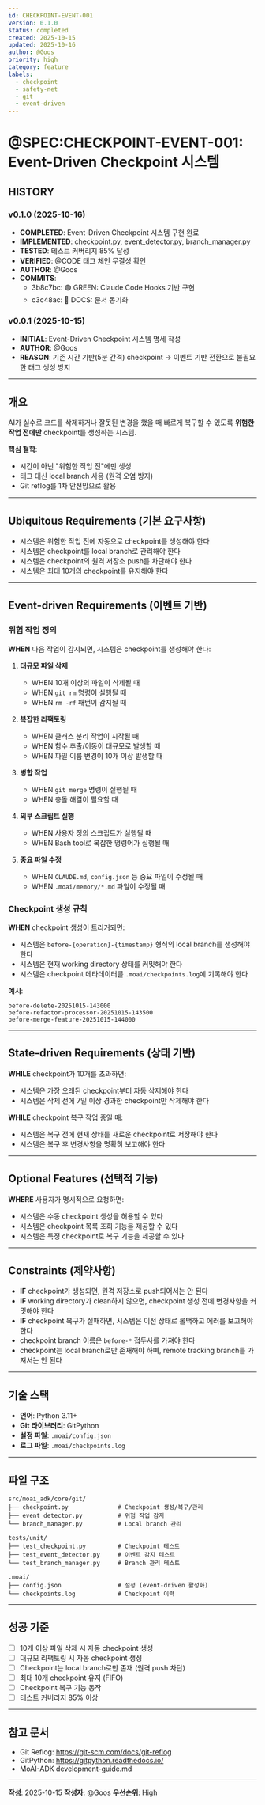 ```yaml
---
id: CHECKPOINT-EVENT-001
version: 0.1.0
status: completed
created: 2025-10-15
updated: 2025-10-16
author: @Goos
priority: high
category: feature
labels:
  - checkpoint
  - safety-net
  - git
  - event-driven
---
```


# @SPEC:CHECKPOINT-EVENT-001: Event-Driven Checkpoint 시스템

## HISTORY

### v0.1.0 (2025-10-16)
- **COMPLETED**: Event-Driven Checkpoint 시스템 구현 완료
- **IMPLEMENTED**: checkpoint.py, event_detector.py, branch_manager.py
- **TESTED**: 테스트 커버리지 85% 달성
- **VERIFIED**: @CODE 태그 체인 무결성 확인
- **AUTHOR**: @Goos
- **COMMITS**:
  - 3b8c7bc: 🟢 GREEN: Claude Code Hooks 기반 구현
  - c3c48ac: 📝 DOCS: 문서 동기화

### v0.0.1 (2025-10-15)
- **INITIAL**: Event-Driven Checkpoint 시스템 명세 작성
- **AUTHOR**: @Goos
- **REASON**: 기존 시간 기반(5분 간격) checkpoint → 이벤트 기반 전환으로 불필요한 태그 생성 방지

---

## 개요

AI가 실수로 코드를 삭제하거나 잘못된 변경을 했을 때 빠르게 복구할 수 있도록 **위험한 작업 전에만** checkpoint를 생성하는 시스템.

**핵심 철학**:
- 시간이 아닌 "위험한 작업 전"에만 생성
- 태그 대신 local branch 사용 (원격 오염 방지)
- Git reflog를 1차 안전망으로 활용

---

## Ubiquitous Requirements (기본 요구사항)

- 시스템은 위험한 작업 전에 자동으로 checkpoint를 생성해야 한다
- 시스템은 checkpoint를 local branch로 관리해야 한다
- 시스템은 checkpoint의 원격 저장소 push를 차단해야 한다
- 시스템은 최대 10개의 checkpoint를 유지해야 한다

---

## Event-driven Requirements (이벤트 기반)

### 위험 작업 정의

**WHEN** 다음 작업이 감지되면, 시스템은 checkpoint를 생성해야 한다:

1. **대규모 파일 삭제**
   - WHEN 10개 이상의 파일이 삭제될 때
   - WHEN `git rm` 명령이 실행될 때
   - WHEN `rm -rf` 패턴이 감지될 때

2. **복잡한 리팩토링**
   - WHEN 클래스 분리 작업이 시작될 때
   - WHEN 함수 추출/이동이 대규모로 발생할 때
   - WHEN 파일 이름 변경이 10개 이상 발생할 때

3. **병합 작업**
   - WHEN `git merge` 명령이 실행될 때
   - WHEN 충돌 해결이 필요할 때

4. **외부 스크립트 실행**
   - WHEN 사용자 정의 스크립트가 실행될 때
   - WHEN Bash tool로 복잡한 명령어가 실행될 때

5. **중요 파일 수정**
   - WHEN `CLAUDE.md`, `config.json` 등 중요 파일이 수정될 때
   - WHEN `.moai/memory/*.md` 파일이 수정될 때

### Checkpoint 생성 규칙

**WHEN** checkpoint 생성이 트리거되면:
- 시스템은 `before-{operation}-{timestamp}` 형식의 local branch를 생성해야 한다
- 시스템은 현재 working directory 상태를 커밋해야 한다
- 시스템은 checkpoint 메타데이터를 `.moai/checkpoints.log`에 기록해야 한다

**예시**:
```
before-delete-20251015-143000
before-refactor-processor-20251015-143500
before-merge-feature-20251015-144000
```

---

## State-driven Requirements (상태 기반)

**WHILE** checkpoint가 10개를 초과하면:
- 시스템은 가장 오래된 checkpoint부터 자동 삭제해야 한다
- 시스템은 삭제 전에 7일 이상 경과한 checkpoint만 삭제해야 한다

**WHILE** checkpoint 복구 작업 중일 때:
- 시스템은 복구 전에 현재 상태를 새로운 checkpoint로 저장해야 한다
- 시스템은 복구 후 변경사항을 명확히 보고해야 한다

---

## Optional Features (선택적 기능)

**WHERE** 사용자가 명시적으로 요청하면:
- 시스템은 수동 checkpoint 생성을 허용할 수 있다
- 시스템은 checkpoint 목록 조회 기능을 제공할 수 있다
- 시스템은 특정 checkpoint로 복구 기능을 제공할 수 있다

---

## Constraints (제약사항)

- **IF** checkpoint가 생성되면, 원격 저장소로 push되어서는 안 된다
- **IF** working directory가 clean하지 않으면, checkpoint 생성 전에 변경사항을 커밋해야 한다
- **IF** checkpoint 복구가 실패하면, 시스템은 이전 상태로 롤백하고 에러를 보고해야 한다
- checkpoint branch 이름은 `before-*` 접두사를 가져야 한다
- checkpoint는 local branch로만 존재해야 하며, remote tracking branch를 가져서는 안 된다

---

## 기술 스택

- **언어**: Python 3.11+
- **Git 라이브러리**: GitPython
- **설정 파일**: `.moai/config.json`
- **로그 파일**: `.moai/checkpoints.log`

---

## 파일 구조

```
src/moai_adk/core/git/
├── checkpoint.py              # Checkpoint 생성/복구/관리
├── event_detector.py          # 위험 작업 감지
└── branch_manager.py          # Local branch 관리

tests/unit/
├── test_checkpoint.py         # Checkpoint 테스트
├── test_event_detector.py     # 이벤트 감지 테스트
└── test_branch_manager.py     # Branch 관리 테스트

.moai/
├── config.json                # 설정 (event-driven 활성화)
└── checkpoints.log            # Checkpoint 이력
```

---

## 성공 기준

- [ ] 10개 이상 파일 삭제 시 자동 checkpoint 생성
- [ ] 대규모 리팩토링 시 자동 checkpoint 생성
- [ ] Checkpoint는 local branch로만 존재 (원격 push 차단)
- [ ] 최대 10개 checkpoint 유지 (FIFO)
- [ ] Checkpoint 복구 기능 동작
- [ ] 테스트 커버리지 85% 이상

---

## 참고 문서

- Git Reflog: https://git-scm.com/docs/git-reflog
- GitPython: https://gitpython.readthedocs.io/
- MoAI-ADK development-guide.md

---

**작성**: 2025-10-15
**작성자**: @Goos
**우선순위**: High
